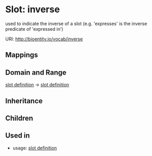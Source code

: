 # Slot: inverse


used to indicate the inverse of a slot (e.g. 'expresses' is the inverse predicate of 'expressed in')

URI: http://bioentity.io/vocab/inverse
## Mappings

## Domain and Range

[slot definition](SlotDefinition.md) -> [slot definition](SlotDefinition.md)
## Inheritance

## Children

## Used in

 *  usage: [slot definition](SlotDefinition.md)

